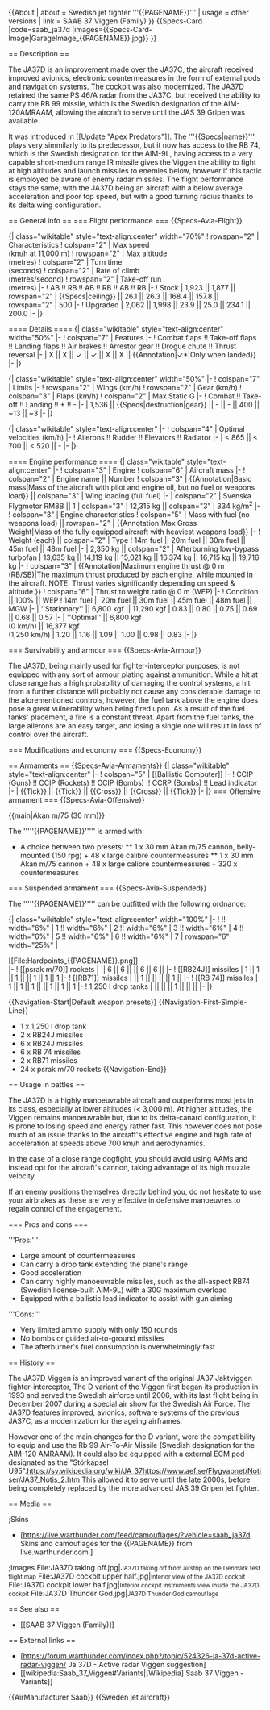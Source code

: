 {{About
| about = Swedish jet fighter '''{{PAGENAME}}'''
| usage = other versions
| link = SAAB 37 Viggen (Family)
}}
{{Specs-Card
|code=saab_ja37d
|images={{Specs-Card-Image|GarageImage_{{PAGENAME}}.jpg}}
}}

== Description ==
<!-- ''In the description, the first part should be about the history of and the creation and combat usage of the aircraft, as well as its key features. In the second part, tell the reader about the aircraft in the game. Insert a screenshot of the vehicle, so that if the novice player does not remember the vehicle by name, he will immediately understand what kind of vehicle the article is talking about.'' -->
The JA37D is an improvement made over the JA37C, the aircraft received improved avionics, electronic countermeasures in the form of external pods and navigation systems. The cockpit was also modernized. The JA37D retained the same PS 46/A radar from the JA37C, but received the ability to carry the RB 99 missile, which is the Swedish designation of the AIM-120AMRAAM, allowing the aircraft to serve until the JAS 39 Gripen was available.

It was introduced in [[Update "Apex Predators"]]. The '''{{Specs|name}}''' plays very simmilarly to its predecessor, but it now has access to the RB 74, which is the Swedish designation for the AIM-9L, having access to a very capable short-medium range IR missile gives the Viggen the ability to fight at high altitudes and launch missiles to enemies below, however if this tactic is employed be aware of enemy radar missiles. The flight performance stays the same, with the JA37D being an aircraft with a below average acceleration and poor top speed, but with a good turning radius thanks to its delta wing configuration.

== General info ==
=== Flight performance ===
{{Specs-Avia-Flight}}
<!-- ''Describe how the aircraft behaves in the air. Speed, manoeuvrability, acceleration and allowable loads - these are the most important characteristics of the vehicle.'' -->

{| class="wikitable" style="text-align:center" width="70%"
! rowspan="2" | Characteristics
! colspan="2" | Max speed<br>(km/h at 11,000 m)
! rowspan="2" | Max altitude<br>(metres)
! colspan="2" | Turn time<br>(seconds)
! colspan="2" | Rate of climb<br>(metres/second)
! rowspan="2" | Take-off run<br>(metres)
|-
! AB !! RB !! AB !! RB !! AB !! RB
|-
! Stock
| 1,923 || 1,877 || rowspan="2" | {{Specs|ceiling}} || 26.1 || 26.3 || 168.4 || 157.8 || rowspan="2" | 500
|-
! Upgraded
| 2,062 || 1,998 || 23.9 || 25.0 || 234.1 || 200.0
|-
|}

==== Details ====
{| class="wikitable" style="text-align:center" width="50%"
|-
! colspan="7" | Features
|-
! Combat flaps !! Take-off flaps !! Landing flaps !! Air brakes !! Arrestor gear !! Drogue chute !! Thrust reversal
|-
| X || X || ✓ || ✓ || X || X || {{Annotation|✓*|Only when landed}}     <!-- ✓ -->
|-
|}

{| class="wikitable" style="text-align:center" width="50%"
|-
! colspan="7" | Limits
|-
! rowspan="2" | Wings (km/h)
! rowspan="2" | Gear (km/h)
! colspan="3" | Flaps (km/h)
! colspan="2" | Max Static G
|-
! Combat !! Take-off !! Landing !! + !! -
|-
| 1,536 <!--{{Specs|destruction|body}}--> || {{Specs|destruction|gear}} || - || - || 400 || ~13 || ~3
|-
|}

{| class="wikitable" style="text-align:center"
|-
! colspan="4" | Optimal velocities (km/h)
|-
! Ailerons !! Rudder !! Elevators !! Radiator
|-
| < 865 || < 700 || < 520 || -
|-
|}

==== Engine performance ====
{| class="wikitable" style="text-align:center"
|-
! colspan="3" | Engine
! colspan="6" | Aircraft mass
|-
! colspan="2" | Engine name || Number
! colspan="3" | {{Annotation|Basic mass|Mass of the aircraft with pilot and engine oil, but no fuel or weapons load}} || colspan="3" | Wing loading (full fuel)
|-
| colspan="2" | Svenska Flygmotor RM8B || 1
| colspan="3" | 12,315 kg || colspan="3" | 334 kg/m<sup>2</sup>
|-
! colspan="3" | Engine characteristics
! colspan="5" | Mass with fuel (no weapons load) || rowspan="2" | {{Annotation|Max Gross<br>Weight|Mass of the fully equipped aircraft with heaviest weapons load}}
|-
! Weight (each) || colspan="2" | Type
! 14m fuel || 20m fuel || 30m fuel || 45m fuel || 48m fuel
|-
| 2,350 kg || colspan="2" | Afterburning low-bypass turbofan
| 13,635 kg || 14,119 kg || 15,021 kg || 16,374 kg || 16,715 kg || 19,716 kg
|-
! colspan="3" | {{Annotation|Maximum engine thrust @ 0 m (RB/SB)|The maximum thrust produced by each engine, while mounted in the aircraft. NOTE: Thrust varies significantly depending on speed & altitude.}}
! colspan="6" | Thrust to weight ratio @ 0 m (WEP)
|-
! Condition || 100% || WEP
! 14m fuel || 20m fuel || 30m fuel || 45m fuel || 48m fuel || MGW
|-
| ''Stationary'' || 6,800 kgf || 11,290 kgf
| 0.83 || 0.80 || 0.75 || 0.69 || 0.68 || 0.57
|-
| ''Optimal'' || 6,800 kgf<br>(0 km/h) || 16,377 kgf<br>(1,250 km/h)
| 1.20 || 1.16 || 1.09 || 1.00 || 0.98 || 0.83
|-
|}

=== Survivability and armour ===
{{Specs-Avia-Armour}}
<!-- ''Examine the survivability of the aircraft. Note how vulnerable the structure is and how secure the pilot is, whether the fuel tanks are armoured, etc. Describe the armour, if there is any, and also mention the vulnerability of other critical aircraft systems.'' -->
The JA37D, being mainly used for fighter-interceptor purposes, is not equipped with any sort of armour plating against ammunition. While a hit at close range has a high probability of damaging the control systems, a hit from a further distance will probably not cause any considerable damage to the aforementioned controls, however, the fuel tank above the engine does pose a great vulnerability when being fired upon. As a result of the fuel tanks' placement, a fire is a constant threat. Apart from the fuel tanks, the large ailerons are an easy target, and losing a single one will result in loss of control over the aircraft.

=== Modifications and economy ===
{{Specs-Economy}}

== Armaments ==
{{Specs-Avia-Armaments}}
{| class="wikitable" style="text-align:center"
|-
! colspan="5" | [[Ballistic Computer]]
|-
! CCIP (Guns) !! CCIP (Rockets) !! CCIP (Bombs) !! CCRP (Bombs) !! Lead indicator
|-
| {{Tick}} || {{Tick}} || {{Cross}} || {{Cross}} || {{Tick}}
|-
|}
=== Offensive armament ===
{{Specs-Avia-Offensive}}
<!-- ''Describe the offensive armament of the aircraft, if any. Describe how effective the cannons and machine guns are in a battle, and also what belts or drums are better to use. If there is no offensive weaponry, delete this subsection.'' -->
{{main|Akan m/75 (30 mm)}}

The '''''{{PAGENAME}}''''' is armed with:

* A choice between two presets:
** 1 x 30 mm Akan m/75 cannon, belly-mounted (150 rpg) + 48 x large calibre countermeasures
** 1 x 30 mm Akan m/75 cannon + 48 x large calibre countermeasures + 320 x countermeasures

=== Suspended armament ===
{{Specs-Avia-Suspended}}
<!-- ''Describe the aircraft's suspended armament: additional cannons under the wings, bombs, rockets and torpedoes. This section is especially important for bombers and attackers. If there is no suspended weaponry remove this subsection.'' -->

The '''''{{PAGENAME}}''''' can be outfitted with the following ordnance:

{| class="wikitable" style="text-align:center" width="100%"
|-
! !! width="6%" | 1 !! width="6%" | 2 !! width="6%" | 3 !! width="6%" | 4 !! width="6%" | 5 !! width="6%" | 6 !! width="6%" | 7
| rowspan="6" width="25%" | <div class="ttx-image">[[File:Hardpoints_{{PAGENAME}}.png]]</div>
|-
! [[psrak m/70]] rockets
| || 6 || 6 || || 6 || 6 ||
|-
! [[RB24J]] missiles
| 1 || 1 || 1 || || 1 || 1 || 1
|-
! [[RB71]] missiles
| || 1 || || || || 1 ||
|-
! [[RB 74]] missiles
| 1 || 1 || 1 || || 1 || 1 || 1
|-
! 1,250 l drop tanks
| || || || 1 || || ||
|-
|}

{{Navigation-Start|Default weapon presets}}
{{Navigation-First-Simple-Line}}

* 1 x 1,250 l drop tank
* 2 x RB24J missiles
* 6 x RB24J missiles
* 6 x RB 74 missiles
* 2 x RB71 missiles
* 24 x psrak m/70 rockets
{{Navigation-End}}

== Usage in battles ==
<!-- ''Describe the tactics of playing in the aircraft, the features of using aircraft in a team and advice on tactics. Refrain from creating a "guide" - do not impose a single point of view, but instead, give the reader food for thought. Examine the most dangerous enemies and give recommendations on fighting them. If necessary, note the specifics of the game in different modes (AB, RB, SB).'' -->
The JA37D is a highly manoeuvrable aircraft and outperforms most jets in its class, especially at lower altitudes (< 3,000 m). At higher altitudes, the Viggen remains manoeuvrable but, due to its delta-canard configuration, it is prone to losing speed and energy rather fast. This however does not pose much of an issue thanks to the aircraft's effective engine and high rate of acceleration at speeds above 700 km/h and aerodynamics.

In the case of a close range dogfight, you should avoid using AAMs and instead opt for the aircraft's cannon, taking advantage of its high muzzle velocity.

If an enemy positions themselves directly behind you, do not hesitate to use your airbrakes as these are very effective in defensive manoeuvres to regain control of the engagement.

=== Pros and cons ===
<!-- ''Summarise and briefly evaluate the vehicle in terms of its characteristics and combat effectiveness. Mark its pros and cons in the bulleted list. Try not to use more than 6 points for each of the characteristics. Avoid using categorical definitions such as "bad", "good" and the like - use substitutions with softer forms such as "inadequate" and "effective".'' -->

'''Pros:'''

* Large amount of countermeasures
* Can carry a drop tank extending the plane's range
* Good acceleration
* Can carry highly manoeuvrable missiles, such as the all-aspect RB74 (Swedish license-built AIM-9L) with a 30G maximum overload
* Equipped with a ballistic lead indicator to assist with gun aiming

'''Cons:'''

* Very limited ammo supply with only 150 rounds
* No bombs or guided air-to-ground missiles
* The afterburner's fuel consumption is overwhelmingly fast

== History ==
<!-- ''Describe the history of the creation and combat usage of the aircraft in more detail than in the introduction. If the historical reference turns out to be too long, take it to a separate article, taking a link to the article about the vehicle and adding a block "/History" (example: <nowiki>https://wiki.warthunder.com/(Vehicle-name)/History</nowiki>) and add a link to it here using the <code>main</code> template. Be sure to reference text and sources by using <code><nowiki><ref></ref></nowiki></code>, as well as adding them at the end of the article with <code><nowiki><references /></nowiki></code>. This section may also include the vehicle's dev blog entry (if applicable) and the in-game encyclopedia description (under <code><nowiki>=== In-game description ===</nowiki></code>, also if applicable).'' -->
The JA37D Viggen is an improved variant of the original JA37 Jaktviggen fighter-interceptor, The D variant of the Viggen first began its production in 1993 and served the Swedish airforce until 2006, with its last flight being in December 2007 during a special air show for the Swedish Air Force. The JA37D features improved, avionics, software systems of the previous JA37C, as a modernization for the ageing airframes.

However one of the main changes for the D variant, were the compatibility to equip and use the Rb 99 Air-To-Air Missile (Swedish designation for the AIM-120 AMRAAM). It could also be equipped with a external ECM pod designated as the "Störkapsel U95".<ref>https://sv.wikipedia.org/wiki/JA_37</ref><ref>https://www.aef.se/Flygvapnet/Notiser/JA37_Notis_2.htm</ref>  This allowed it to serve until the late 2000s, before being completely replaced by the more advanced JAS 39 Gripen jet fighter.

== Media ==
<!-- ''Excellent additions to the article would be video guides, screenshots from the game, and photos.'' -->

;Skins

* [https://live.warthunder.com/feed/camouflages/?vehicle=saab_ja37d Skins and camouflages for the {{PAGENAME}} from live.warthunder.com.]

;Images
<gallery mode="packed-hover" heights="200">
File:JA37D taking off.jpg|<small>JA37D taking off from airstrip on the Denmark test flight map</small>
File:JA37D cockpit upper half.jpg|<small>Interior view of the JA37D cockpit</small>
File:JA37D cockpit lower half.jpg|<small>Interior cockpit instruments view inside the JA37D cockpit</small>
File:JA37D Thunder God.jpg|<small>JA37D Thunder God camouflage</small>
</gallery>

== See also ==
<!-- ''Links to the articles on the War Thunder Wiki that you think will be useful for the reader, for example:''
* ''reference to the series of the aircraft;''
* ''links to approximate analogues of other nations and research trees.'' -->

* [[SAAB 37 Viggen (Family)]]

== External links ==
<!-- ''Paste links to sources and external resources, such as:''
* ''topic on the official game forum;''
* ''other literature.'' -->

* [https://forum.warthunder.com/index.php?/topic/524326-ja-37d-active-radar-viggen/ Ja 37D - Active radar Viggen suggestion]
* [[wikipedia:Saab_37_Viggen#Variants|[Wikipedia] Saab 37 Viggen - Variants]]

{{AirManufacturer Saab}}
{{Sweden jet aircraft}}
<references />